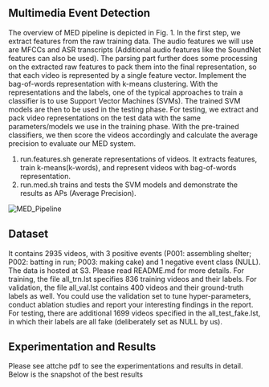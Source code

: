 ## Multimedia Event Detection

The overview of MED pipeline is depicted in Fig. 1. In the first step, we extract features from the raw training data. The audio features we will use are MFCCs and ASR transcripts
(Additional audio features like the SoundNet features can also be used). The parsing part further does some processing on the extracted raw features to pack them into the final representation, so
that each video is represented by a single feature vector. Implement the bag-of-words representation with k-means clustering. With the representations and the labels, one of the typical approaches to train a classifier is to use Support Vector Machines
(SVMs). The trained SVM models are then to be used in the testing phase. For testing, we extract and pack video representations on the test data with the same parameters/models we use in the
training phase. With the pre-trained classifiers, we then score the videos accordingly and calculate the average precision to evaluate our MED system.

1. run.features.sh generate representations of videos. It extracts features, train k-means(k-words), and represent videos with bag-of-words representation.
2. run.med.sh trains and tests the SVM models and demonstrate the results as APs (Average Precision).

![MED_Pipeline](https://user-images.githubusercontent.com/46570073/103435242-26275e00-4bda-11eb-8b51-54a52afa4b15.jpg)

## Dataset
It contains 2935 videos, with 3 positive events (P001: assembling shelter; P002: batting in run; P003: making cake) and 1 negative event class (NULL). The data is hosted at S3. Please read README.md for more details. For training, the file all_trn.lst specifies 836 training videos and their labels. For validation, the file all_val.lst contains 400 videos and their ground-truth labels as well. You could use the validation set to tune hyper-parameters, conduct ablation studies and report your interesting findings in the report. For testing, there are additional 1699 videos specified in the all_test_fake.lst, in which their labels are all fake (deliberately set as NULL by us).

## Experimentation and Results
Please see attche pdf to see the experimentations and results in detail. Below is the snapshot of the best results

